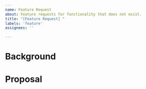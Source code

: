 ```yaml
---
name: Feature Request
about: Feature requests for functionality that does not exist.
title: "[Feature Request] "
labels: 'feature'
assignees: ''

---
```


# Background
<!-- A clear and concise description of what the problem is -->

# Proposal
<!-- A clear and concise description of what you want to happen. -->